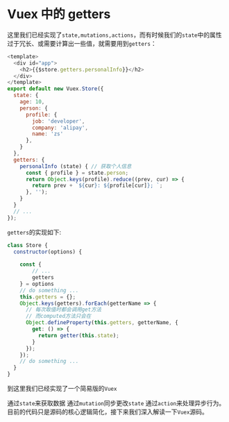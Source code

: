 
# Vuex 中的 getters

这里我们已经实现了`state,mutations,actions`，而有时候我们的`state`中的属性过于冗长、或需要计算出一些值，就需要用到`getters`：

```js
<template>
  <div id="app">
    <h2>{{$store.getters.personalInfo}}</h2>
  </div>
</template>
export default new Vuex.Store({
  state: {
    age: 10,
    person: {
      profile: {
        job: 'developer',
        company: 'alipay',
        name: 'zs'
      },
    }
  },
  getters: {
    personalInfo (state) { // 获取个人信息
      const { profile } = state.person;
      return Object.keys(profile).reduce((prev, cur) => {
        return prev + `${cur}: ${profile[cur]}; `;
      }, '');
    }
  }
  // ...
});
```

`getters`的实现如下:

```js
class Store {
  constructor(options) {
    
    const {
        // ...
        getters
    } = options
    // do something ...
    this.getters = {};
    Object.keys(getters).forEach(getterName => {
      // 每次取值时都会调用get方法
      // 而computed方法只会在
      Object.defineProperty(this.getters, getterName, {
        get: () => {
          return getter(this.state);
        }
      });
    });
    // do something ...
  }
}
```

到这里我们已经实现了一个简易版的`Vuex`

通过`state`来获取数据
通过`mutation`同步更改`state`
通过`action`来处理异步行为。
目前的代码只是源码的核心逻辑简化，接下来我们深入解读一下`Vuex`源码。

